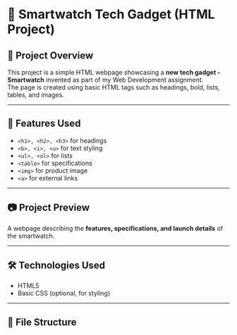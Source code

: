 # 📱 Smartwatch Tech Gadget (HTML Project)

## 📌 Project Overview
This project is a simple HTML webpage showcasing a **new tech gadget - Smartwatch** invented as part of my Web Development assignment.  
The page is created using basic HTML tags such as headings, bold, lists, tables, and images.

---

## 🚀 Features Used
- `<h1>, <h2>, <h3>` for headings  
- `<b>, <i>, <u>` for text styling  
- `<ul>, <ol>` for lists  
- `<table>` for specifications  
- `<img>` for product image  
- `<a>` for external links  

---

## 📷 Project Preview
A webpage describing the **features, specifications, and launch details** of the smartwatch.

---

## 🛠️ Technologies Used
- HTML5  
- Basic CSS (optional, for styling)

---

## 📂 File Structure
